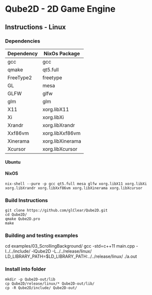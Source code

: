 # Qube2D - 2D Game Engine

## Instructions - Linux

### Dependencies

| Dependency | NixOs Package    |
| ---------- | ---------------- |
| gcc        | gcc              |
| qmake      | qt5.full         |
| FreeType2  | freetype         |
| GL         | mesa             |
| GLFW       | glfw             |
| glm        | glm              |
| X11        | xorg.libX11      |
| Xi         | xorg.libXi       |
| Xrandr     | xorg.libXrandr   |
| Xxf86vm    | xorg.libXxf86vm  |
| Xinerama   | xorg.libXinerama |
| Xcursor    | xorg.libXcursor  |

#### Ubuntu



#### NixOS

    nix-shell --pure -p gcc qt5.full mesa glfw xorg.libX11 xorg.libXi xorg.libXrandr xorg.libXxf86vm xorg.libXinerama xorg.libXcursor

### Build Instructions

    git clone https://github.com/glClear/Qube2D.git
    cd Qube2D/
    qmake Qube2D.pro
    make

### Building and testing examples

   cd examples/03_ScrollingBackground/
   gcc -std=c++11 main.cpp -I../../include/ -lQube2D -L../../release/linux/
   LD_LIBRARY_PATH=$LD_LIBRARY_PATH:../../release/linux/ ./a.out

### Install into folder

    mkdir -p Qube2D-out/lib
    cp Qube2D/release/linux/* Qube2D-out/lib/
    cp -R Qube2D/include/ Qube2D-out/
